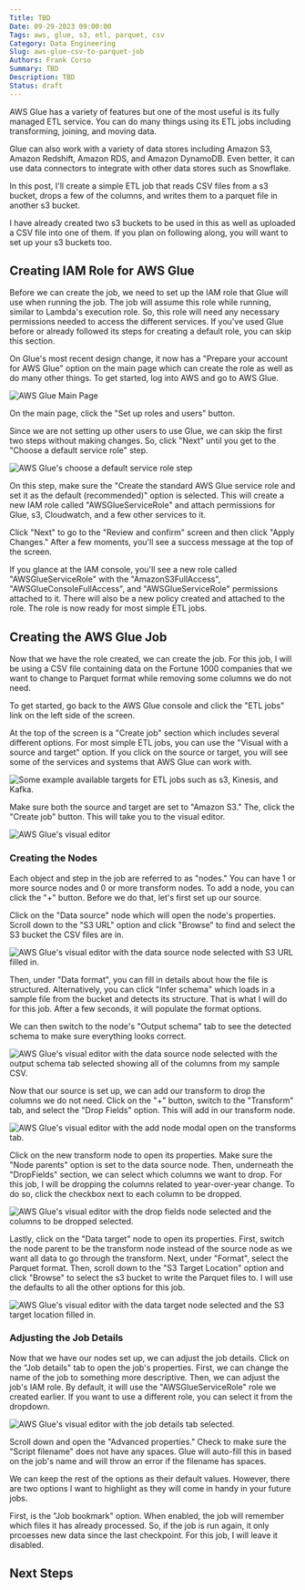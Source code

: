 ```yaml
---
Title: TBD
Date: 09-29-2023 09:00:00
Tags: aws, glue, s3, etl, parquet, csv
Category: Data Engineering
Slug: aws-glue-csv-to-parquet-job
Authors: Frank Corso
Summary: TBD
Description: TBD
Status: draft
---
```


AWS Glue has a variety of features but one of the most useful is its fully managed ETL service. You can do many things using its ETL jobs including transforming, joining, and moving data. 

Glue can also work with a variety of data stores including Amazon S3, Amazon Redshift, Amazon RDS, and Amazon DynamoDB. Even better, it can use data connectors to integrate with other data stores such as Snowflake.

In this post, I'll create a simple ETL job that reads CSV files from a s3 bucket, drops a few of the columns, and writes them to a parquet file in another s3 bucket. 

I have already created two s3 buckets to be used in this as well as uploaded a CSV file into one of them. If you plan on following along, you will want to set up your s3 buckets too.

## Creating IAM Role for AWS Glue

Before we can create the job, we need to set up the IAM role that Glue will use when running the job. The job will assume this role while running, similar to Lambda's execution role. So, this role will need any necessary permissions needed to access the different services. If you've used Glue before or already followed its steps for creating a default role, you can skip this section.

On Glue's most recent design change, it now has a "Prepare your account for AWS Glue" option on the main page which can create the role as well as do many other things. To get started, log into AWS and go to AWS Glue.

![AWS Glue Main Page](/images/aws-glue-csv-to-parquet-job/aws-glue-landing-page.png)

On the main page, click the "Set up roles and users" button.

Since we are not setting up other users to use Glue, we can skip the first two steps without making changes. So, click "Next" until you get to the "Choose a default service role" step.

![AWS Glue's choose a default service role step](/images/aws-glue-csv-to-parquet-job/aws-glue-choose-default-service-role.png)

On this step, make sure the "Create the standard AWS Glue service role and set it as the default (recommended)" option is selected. This will create a new IAM role called "AWSGlueServiceRole" and attach permissions for Glue, s3, Cloudwatch, and a few other services to it.

Click "Next" to go to the "Review and confirm" screen and then click "Apply Changes." After a few moments, you'll see a success message at the top of the screen.

If you glance at the IAM console, you'll see a new role called "AWSGlueServiceRole" with the "AmazonS3FullAccess", "AWSGlueConsoleFullAccess", and "AWSGlueServiceRole" permissions attached to it. There will also be a new policy created and attached to the role. The role is now ready for most simple ETL jobs.

## Creating the AWS Glue Job

Now that we have the role created, we can create the job. For this job, I will be using a CSV file containing data on the Fortune 1000 companies that we want to change to Parquet format while removing some columns we do not need.

To get started, go back to the AWS Glue console and click the "ETL jobs" link on the left side of the screen.

At the top of the screen is a "Create job" section which includes several different options. For most simple ETL jobs, you can use the "Visual with a source and target" option. If you click on the source or target, you will see some of the services and systems that AWS Glue can work with.

![Some example available targets for ETL jobs such as s3, Kinesis, and Kafka.](/images/aws-glue-csv-to-parquet-job/aws-glue-create-job-targets.png)

Make sure both the source and target are set to "Amazon S3." The, click the "Create job" button. This will take you to the visual editor.

![AWS Glue's visual editor](/images/aws-glue-csv-to-parquet-job/aws-glue-visual-editor.png)

### Creating the Nodes

Each object and step in the job are referred to as "nodes." You can have 1 or more source nodes and 0 or more transform nodes. To add a node, you can click the "+" button. Before we do that, let's first set up our source.

Click on the "Data source" node which will open the node's properties. Scroll down to the "S3 URL" option and click "Browse" to find and select the S3 bucket the CSV files are in. 

![AWS Glue's visual editor with the data source node selected with S3 URL filled in.](/images/aws-glue-csv-to-parquet-job/aws-glue-visual-editor-data-source.png)

Then, under "Data format", you can fill in details about how the file is structured. Alternatively, you can click "Infer schema" which loads in a sample file from the bucket and detects its structure. That is what I will do for this job. After a few seconds, it will populate the format options.

We can then switch to the node's "Output schema" tab to see the detected schema to make sure everything looks correct.

![AWS Glue's visual editor with the data source node selected with the output schema tab selected showing all of the columns from my sample CSV.](/images/aws-glue-csv-to-parquet-job/aws-glue-visual-editor-data-source-output-schema.png)

Now that our source is set up, we can add our transform to drop the columns we do not need. Click on the "+" button, switch to the "Transform" tab, and select the "Drop Fields" option. This will add in our transform node.

![AWS Glue's visual editor with the add node modal open on the transforms tab.](/images/aws-glue-csv-to-parquet-job/aws-glue-visual-editor-drop-fields.png)

Click on the new transform node to open its properties. Make sure the "Node parents" option is set to the data source node. Then, underneath the "DropFields" section, we can select which columns we want to drop. For this job, I will be dropping the columns related to year-over-year change. To do so, click the checkbox next to each column to be dropped.

![AWS Glue's visual editor with the drop fields node selected and the columns to be dropped selected.](/images/aws-glue-csv-to-parquet-job/aws-glue-visual-editor-drop-fields-selected.png)

Lastly, click on the "Data target" node to open its properties. First, switch the node parent to be the transform node instead of the source node as we want all data to go through the transform. Next, under "Format", select the Parquet format. Then, scroll down to the "S3 Target Location" option and click "Browse" to select the s3 bucket to write the Parquet files to. I will use the defaults to all the other options for this job.

![AWS Glue's visual editor with the data target node selected and the S3 target location filled in.](/images/aws-glue-csv-to-parquet-job/aws-glue-visual-editor-data-target.png)

### Adjusting the Job Details

Now that we have our nodes set up, we can adjust the job details. Click on the "Job details" tab to open the job's properties. First, we can change the name of the job to something more descriptive. Then, we can adjust the job's IAM role. By default, it will use the "AWSGlueServiceRole" role we created earlier. If you want to use a different role, you can select it from the dropdown.

![AWS Glue's visual editor with the job details tab selected.](/images/aws-glue-csv-to-parquet-job/aws-glue-visual-editor-job-details.png)

Scroll down and open the "Advanced properties." Check to make sure the "Script filename" does not have any spaces. Glue will auto-fill this in based on the job's name and will throw an error if the filename has spaces.

We can keep the rest of the options as their default values. However, there are two options I want to highlight as they will come in handy in your future jobs.

First, is the "Job bookmark" option. When enabled, the job will remember which files it has already processed. So, if the job is run again, it only prcoesses new data since the last checkpoint. For this job, I will leave it disabled.

## Next Steps
